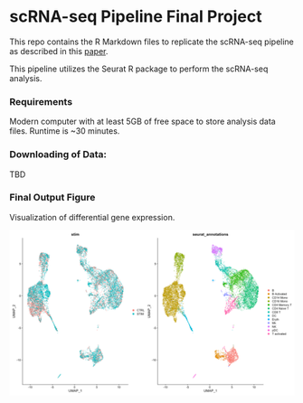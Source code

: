 # scRNA-seq Pipeline Final Project

This repo contains the R Markdown files to replicate the scRNA-seq pipeline as described in this [paper](https://www.cell.com/cell/fulltext/S0092-8674(19)30559-8#secsectitle0075).

This pipeline utilizes the Seurat R package to perform the scRNA-seq analysis.

### Requirements
Modern computer with at least 5GB of free space to store analysis data files. Runtime is ~30 minutes.

### Downloading of Data:
TBD

### Final Output Figure
Visualization of differential gene expression.

![](final_fig.png)
